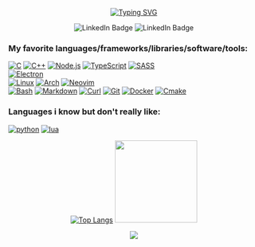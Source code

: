 <div align="center">

  [![Typing SVG](https://readme-typing-svg.herokuapp.com?font=Dancing+Script&size=35&color=24F75B&center=true&vCenter=true&lines=%22insert+inspirational+quote+here%22)](https://git.io/typing-svg)
</div>

<div id="badges"  align="center">
<!--
![](https://komarev.com/ghpvc/?username=Nils75owo)
-->
	<img  src="https://img.shields.io/github/followers/Nils75owo?label=Follow" alt="LinkedIn Badge"/>
	<img src="https://img.shields.io/github/stars/Nils75owo?affiliations=OWNER%2CCOLLABORATOR" alt="LinkedIn Badge"/>
</div>

### My favorite languages/frameworks/libraries/software/tools:

<p>
	<a href="https://github.com/search?q=user%3ANils75owo+language%3Ac"><img alt="C" src="https://custom-icon-badges.herokuapp.com/badge/C-03599C.svg?logo=c-in-hexagon&logoColor=white"></a>
	<a href="https://github.com/search?q=user%3ANils75owo+language%3Acpp"><img alt="C++" src="https://custom-icon-badges.herokuapp.com/badge/C++-9C033A.svg?logo=cpp2&logoColor=white"></a>
	<a href="https://github.com/search?q=user%3ANils75owo+language%3Ajavascript"><img alt="Node.js" src="https://img.shields.io/badge/Node.js-43853D.svg?logo=node.js&logoColor=white"></a>
	<a href="https://github.com/search?q=user%3ANils75owo+language%3AtypeScript"><img alt="TypeScript" src="https://img.shields.io/badge/TypeScript-007ACC.svg?logo=typescript&logoColor=white"></a>
	<a href="https://github.com/search?q=user%3ANils75owo+language%3Asass"><img alt="SASS" src="https://img.shields.io/badge/Sass-hotpink.svg?logo=SASS&logoColor=white"></a>
	<br>
	<a href="#"><img alt="Electron" src="https://img.shields.io/badge/Electron-20232e.svg?logo=electron&logoColor=white"></a>
	<br>
	<a href="#"><img alt="Linux" src="https://img.shields.io/badge/Linux-FCC624.svg?logo=linux&logoColor=white"></a>
	<a href="#"><img alt="Arch" src="https://img.shields.io/badge/Arch-1793D1.svg?logo=arch-linux&logoColor=white"></a>
	<a href="#"><img alt="Neovim" src="https://img.shields.io/badge/Neovim-57A143.svg?logo=neovim&logoColor=white"></a>
	<br>
	<a href="https://github.com/search?q=user%3ANils75owo+language%3Abash"><img alt="Bash" src="https://img.shields.io/badge/Bash-121011.svg?logo=gnu-bash&logoColor=white"></a>
	<a href="https://github.com/search?q=user%3ANils75owo+language%3Amarkdown"><img alt="Markdown" src="https://img.shields.io/badge/Markdown-000000.svg?logo=markdown&logoColor=white"></a>
	<a href="#"><img alt="Curl" src="https://img.shields.io/badge/Curl-073551.svg?logo=curl&logoColor=white"></a>
	<a href="#"><img alt="Git" src="https://img.shields.io/badge/Git-F05032.svg?logo=git&logoColor=white"></a>
	<a href="#"><img alt="Docker" src="https://img.shields.io/badge/Docker-2496ED.svg?logo=docker&logoColor=white"></a>
	<a href="#"><img alt="Cmake" src="https://img.shields.io/badge/CMake-064F8C.svg?logo=cmake&logoColor=white"></a>
</p>

### Languages i know but don't really like:

<p>
	<a href="https://github.com/search?q=user%3ANils75owo+language%3Apython"><img alt="python" src="https://img.shields.io/badge/python-14354C.svg?logo=python&logoColor=white"></a>
	<a href="https://github.com/search?q=user%3ANils75owo+language%3Alua"><img alt="lua" src="https://img.shields.io/badge/lua-2C2D72.svg?logo=lua&logoColor=white"></a>
</p>


<div align="center">

   [![Top Langs](https://github-readme-stats.vercel.app/api/top-langs/?username=Nils75owo&layout=compact&hide=html,hack,css&theme=gotham)](https://github.com/Nils75owo) 
  <img  height=' 165px' src="https://github-readme-stats.vercel.app/api?username=Nils75owo&show_icons=true&theme=gotham&count_private=true">
</div>

<div align="center">
  <img src="https://github-profile-trophy.vercel.app/?username=Nils75owo&column=7&theme=onedark" />
</div>
<br>

<!--
![GitHub Activity Graph](https://activity-graph.herokuapp.com/graph?username=Nils75owo&bg_color=333333&color=00ffff&line=00ffff&point=ffffff&area=true&hide_border=false)
-->
